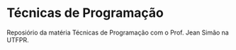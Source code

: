 # Técnicas de Programação
Reposiório da matéria Técnicas de Programação com o Prof. Jean Simão na UTFPR.
